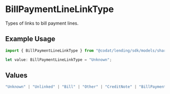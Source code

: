 # BillPaymentLineLinkType

Types of links to bill payment lines.

## Example Usage

```typescript
import { BillPaymentLineLinkType } from "@codat/lending/sdk/models/shared";

let value: BillPaymentLineLinkType = "Unknown";
```

## Values

```typescript
"Unknown" | "Unlinked" | "Bill" | "Other" | "CreditNote" | "BillPayment" | "PaymentOnAccount" | "Refund" | "ManualJournal" | "Discount"
```